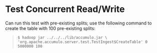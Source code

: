 Test Concurrent Read/Write
==========================

Can run this test with pre-existing splits; use the following command to create the table with
100 pre-existing splits:

> `$ hadoop jar ../../../lib/accumulo.jar \   
'org.apache.accumulo.server.test.TestIngest$CreateTable' 0 5000000 100`

